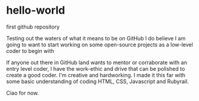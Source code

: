 # hello-world
first github repository

Testing out the waters of what it means to be on GitHub
I do believe I am going to want to start working on some open-source projects as a low-level coder to begin with

If anyone out there in GitHub land wants to mentor or corraborate with an entry level coder, I have the work-ethic
and drive that can be polished to create a good coder.  I'm creative and hardworking.  I made it this far with some basic 
understanding of coding HTML, CSS, Javascript and Rubyrail.

Ciao for now.
